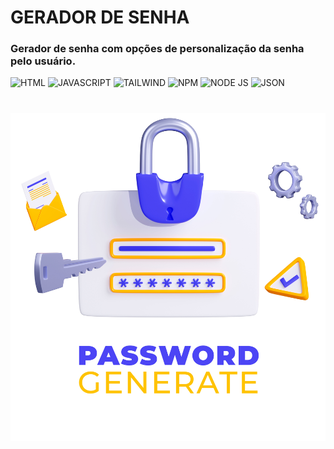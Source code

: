 # GERADOR DE SENHA

### Gerador de senha com opções de personalização da senha pelo usuário.

![HTML](https://img.shields.io/badge/HTML5-E34F26?style=for-the-badge&logo=html5&logoColor=white) ![JAVASCRIPT](https://img.shields.io/badge/JavaScript-323330?style=for-the-badge&logo=javascript&logoColor=F7DF1E) ![TAILWIND](https://img.shields.io/badge/Tailwind_CSS-38B2AC?style=for-the-badge&logo=tailwind-css&logoColor=white) ![NPM](https://img.shields.io/badge/npm-CB3837?style=for-the-badge&logo=npm&logoColor=white) ![NODE JS](https://img.shields.io/badge/Node%20js-339933?style=for-the-badge&logo=nodedotjs&logoColor=white) ![JSON](https://img.shields.io/badge/json-5E5C5C?style=for-the-badge&logo=json&logoColor=white)

#

![Gerador de Senha](./assets/images/password-generate.jpg)